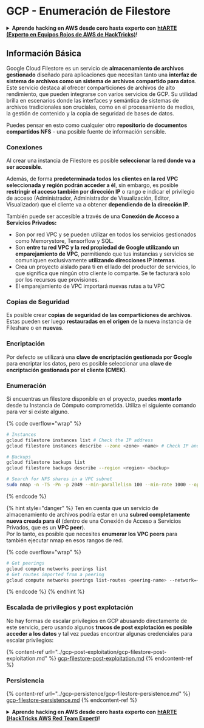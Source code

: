 # GCP - Enumeración de Filestore

<details>

<summary><strong>Aprende hacking en AWS desde cero hasta experto con</strong> <a href="https://training.hacktricks.xyz/courses/arte"><strong>htARTE (Experto en Equipos Rojos de AWS de HackTricks)</strong></a><strong>!</strong></summary>

Otras formas de apoyar a HackTricks:

* Si quieres ver tu **empresa anunciada en HackTricks** o **descargar HackTricks en PDF** ¡Consulta los [**PLANES DE SUSCRIPCIÓN**](https://github.com/sponsors/carlospolop)!
* Obtén la [**merchandising oficial de PEASS & HackTricks**](https://peass.creator-spring.com)
* Descubre [**La Familia PEASS**](https://opensea.io/collection/the-peass-family), nuestra colección exclusiva de [**NFTs**](https://opensea.io/collection/the-peass-family)
* **Únete al** 💬 [**grupo de Discord**](https://discord.gg/hRep4RUj7f) o al [**grupo de telegram**](https://t.me/peass) o **sígueme** en **Twitter** 🐦 [**@carlospolopm**](https://twitter.com/carlospolopm)**.**
* **Comparte tus trucos de hacking enviando PRs a los** [**HackTricks**](https://github.com/carlospolop/hacktricks) y [**HackTricks Cloud**](https://github.com/carlospolop/hacktricks-cloud) repositorios de github.

</details>

## Información Básica

Google Cloud Filestore es un servicio de **almacenamiento de archivos gestionado** diseñado para aplicaciones que necesitan tanto una **interfaz de sistema de archivos como un sistema de archivos compartido para datos**. Este servicio destaca al ofrecer comparticiones de archivos de alto rendimiento, que pueden integrarse con varios servicios de GCP. Su utilidad brilla en escenarios donde las interfaces y semántica de sistemas de archivos tradicionales son cruciales, como en el procesamiento de medios, la gestión de contenido y la copia de seguridad de bases de datos.

Puedes pensar en esto como cualquier otro **repositorio de documentos compartidos NFS** - una posible fuente de información sensible.

### Conexiones

Al crear una instancia de Filestore es posible **seleccionar la red donde va a ser accesible**.

Además, de forma **predeterminada todos los clientes en la red VPC seleccionada y región podrán acceder a él**, sin embargo, es posible **restringir el acceso también por dirección IP** o rango e indicar el privilegio de acceso (Administrador, Administrador de Visualización, Editor, Visualizador) que el cliente va a obtener **dependiendo de la dirección IP**.

También puede ser accesible a través de una **Conexión de Acceso a Servicios Privados:**

* Son por red VPC y se pueden utilizar en todos los servicios gestionados como Memorystore, Tensorflow y SQL.
* Son **entre tu red VPC y la red propiedad de Google utilizando un emparejamiento de VPC**, permitiendo que tus instancias y servicios se comuniquen exclusivamente **utilizando direcciones IP internas**.
* Crea un proyecto aislado para ti en el lado del productor de servicios, lo que significa que ningún otro cliente lo comparte. Se te facturará solo por los recursos que provisiones.
* El emparejamiento de VPC importará nuevas rutas a tu VPC

### Copias de Seguridad

Es posible crear **copias de seguridad de las comparticiones de archivos**. Estas pueden ser luego **restauradas en el origen** de la nueva instancia de Fileshare o en **nuevas**.

### Encriptación

Por defecto se utilizará una **clave de encriptación gestionada por Google** para encriptar los datos, pero es posible seleccionar una **clave de encriptación gestionada por el cliente (CMEK)**.

### Enumeración

Si encuentras un filestore disponible en el proyecto, puedes **montarlo** desde tu Instancia de Cómputo comprometida. Utiliza el siguiente comando para ver si existe alguno.

{% code overflow="wrap" %}
```bash
# Instances
gcloud filestore instances list # Check the IP address
gcloud filestore instances describe --zone <zone> <name> # Check IP and access restrictions

# Backups
gcloud filestore backups list
gcloud filestore backups describe --region <region> <backup>

# Search for NFS shares in a VPC subnet
sudo nmap -n -T5 -Pn -p 2049 --min-parallelism 100 --min-rate 1000 --open 10.99.160.2/20
```
{% endcode %}

{% hint style="danger" %}
Ten en cuenta que un servicio de almacenamiento de archivos podría estar en una **subred completamente nueva creada para él** (dentro de una Conexión de Acceso a Servicios Privados, que es un **VPC peer**).\
Por lo tanto, es posible que necesites **enumerar los VPC peers** para también ejecutar nmap en esos rangos de red.

{% code overflow="wrap" %}
```bash
# Get peerings
gcloud compute networks peerings list
# Get routes imported from a peering
gcloud compute networks peerings list-routes <peering-name> --network=<network-name> --region=<region> --direction=INCOMING
```
{% endcode %}
{% endhint %}

### Escalada de privilegios y post explotación

No hay formas de escalar privilegios en GCP abusando directamente de este servicio, pero usando algunos **trucos de post explotación es posible acceder a los datos** y tal vez puedas encontrar algunas credenciales para escalar privilegios:

{% content-ref url="../gcp-post-exploitation/gcp-filestore-post-exploitation.md" %}
[gcp-filestore-post-exploitation.md](../gcp-post-exploitation/gcp-filestore-post-exploitation.md)
{% endcontent-ref %}

### Persistencia

{% content-ref url="../gcp-persistence/gcp-filestore-persistence.md" %}
[gcp-filestore-persistence.md](../gcp-persistence/gcp-filestore-persistence.md)
{% endcontent-ref %}

<details>

<summary><strong>Aprende hacking en AWS desde cero hasta experto con</strong> <a href="https://training.hacktricks.xyz/courses/arte"><strong>htARTE (HackTricks AWS Red Team Expert)</strong></a><strong>!</strong></summary>

Otras formas de apoyar a HackTricks:

* Si deseas ver tu **empresa anunciada en HackTricks** o **descargar HackTricks en PDF** Consulta los [**PLANES DE SUSCRIPCIÓN**](https://github.com/sponsors/carlospolop)!
* Obtén el [**oficial PEASS & HackTricks swag**](https://peass.creator-spring.com)
* Descubre [**The PEASS Family**](https://opensea.io/collection/the-peass-family), nuestra colección exclusiva de [**NFTs**](https://opensea.io/collection/the-peass-family)
* **Únete al** 💬 [**grupo de Discord**](https://discord.gg/hRep4RUj7f) o al [**grupo de telegram**](https://t.me/peass) o **sígueme** en **Twitter** 🐦 [**@carlospolopm**](https://twitter.com/carlospolopm)**.**
* **Comparte tus trucos de hacking enviando PRs a los** [**HackTricks**](https://github.com/carlospolop/hacktricks) y [**HackTricks Cloud**](https://github.com/carlospolop/hacktricks-cloud) repositorios de github.

</details>
